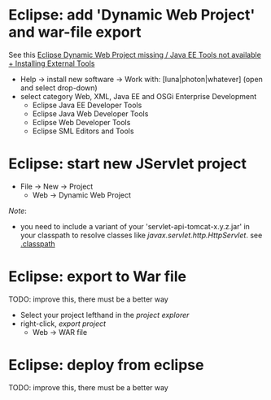 # Eclipse: add 'Dynamic Web Project' and war-file export
See this [Eclipse Dynamic Web Project missing / Java EE Tools not available + Installing External Tools](https://www.youtube.com/watch?v=zV3HhOMbD_o)
- Help -> install new software -> Work with: [luna|photon|whatever]  (open and select drop-down)
- select category Web, XML, Java EE and OSGi Enterprise Development
  - Eclipse Java EE Developer Tools
  - Eclipse Java Web Developer Tools
  - Eclipse Web Developer Tools
  - Eclipse SML Editors and Tools

# Eclipse: start new JServlet project
- File -> New -> Project
  - Web -> Dynamic Web Project
>
*Note*:
- you need to include a variant of your 'servlet-api-tomcat-x.y.z.jar' in your classpath to resolve classes like _javax.servlet.http.HttpServlet_. see [.classpath](.classpath)
>
# Eclipse: export to War file
TODO: improve this, there must be a better way
- Select your project lefthand in the _project explorer_
- right-click, _export project_ 
  - Web -> WAR file

# Eclipse: deploy from eclipse
TODO: improve this, there must be a better way
